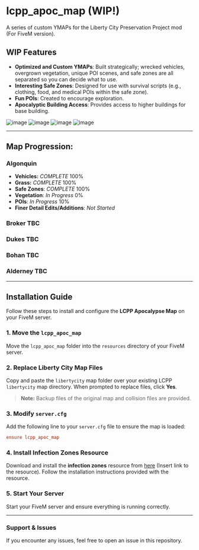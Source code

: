 # lcpp_apoc_map (WIP!)
A series of custom YMAPs for the Liberty City Preservation Project mod (For FiveM version).

## WIP Features
- **Optimized and Custom YMAPs**: Built strategically; wrecked vehicles, overgrown vegetation, unique POI scenes, and safe zones are all separated so you can decide what to use.
- **Interesting Safe Zones**: Designed for use with survival scripts (e.g., clothing, food, and medical POIs within the safe zone).
- **Fun POIs**: Created to encourage exploration.
- **Apocalyptic Building Access**: Provides access to higher buildings for base building.

![image](https://github.com/user-attachments/assets/5d82d09d-e77d-4461-8941-ef5d3d521f11)
![image](https://github.com/user-attachments/assets/69a34bd8-8d2e-48d3-8588-50f3f47901dd)
![image](https://github.com/user-attachments/assets/a93eeabf-d499-4215-919e-a40c30f80304)
![image](https://github.com/user-attachments/assets/ef709bea-56d7-4b14-9bc0-d381a931fe77)

---
## Map Progression:

### **Algonquin**
- **Vehicles:** *COMPLETE* 100%
- **Grass:** *COMPLETE* 100%
- **Safe Zones**: *COMPLETE* 100%
- **Vegetation**: *In Progress* 0%
- **POIs**: *In Progress* 10%
- **Finer Detail Edits/Additions**: *Not Started*  

### **Broker** TBC
### **Dukes** TBC
### **Bohan** TBC
### **Alderney** TBC

---
## Installation Guide

Follow these steps to install and configure the **LCPP Apocalypse Map** on your FiveM server.

### 1. Move the `lcpp_apoc_map`
Move the `lcpp_apoc_map` folder into the `resources` directory of your FiveM server.

### 2. Replace Liberty City Map Files
Copy and paste the `libertycity` map folder over your existing LCPP `libertycity` map directory. When prompted to replace files, click **Yes**.

> **Note:** Backup files of the original map and collision files are provided.

### 3. Modify `server.cfg`
Add the following line to your `server.cfg` file to ensure the map is loaded:

```cfg
ensure lcpp_apoc_map
```

### 4. Install Infection Zones Resource
Download and install the **infection zones** resource from [here](https://github.com/nzkfc/lcpp_apoc_infection_zones) (Insert link to the resource). Follow the installation instructions provided with the resource.

### 5. Start Your Server
Start your FiveM server and ensure everything is running correctly.

---
### Support & Issues
If you encounter any issues, feel free to open an issue in this repository.
